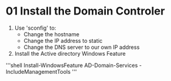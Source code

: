 # 01 Install the Domain Controler

1. Use 'sconfig' to:
    - Change the hostname
    - Change the IP address to static
    - Change the DNS server to our own IP address
2. Install the Active directory Windows Feature

'''shell
Install-WindowsFeature AD-Domain-Services -IncludeManagementTools
'''


